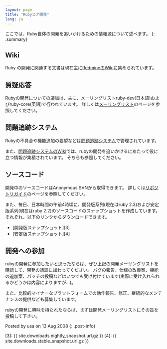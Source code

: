 ```yaml
---
layout: page
title: "Rubyコア開発"
lang: ja
---
```


ここでは、Ruby自体の開発を追いかけるための情報源について述べます。
{: .summary}

## Wiki

Ruby の開発に関連する文書は現在主に[RedmineのWiki][1]に集められています。

## 質疑応答

Rubyの開発についての議論は、主に、メーリングリストruby-dev(日本語)およびruby-core(英語)で行われています。
詳しくは[メーリングリスト](/ja/community/mailing-lists/)のページを参照してください。

## 問題追跡システム

Rubyの不具合や機能追加の要望などは[問題追跡システム][2]で管理されています。

また、[問題追跡システムのWiki][1]では、rubyの開発を追いかけるにあたって役に立つ情報が集積されています。 そちらも参照してください。

## ソースコード

開発中のソースコードはAnonymous SVNから取得できます。
詳しくは[リポジトリガイド](/ja/documentation/repository-guide)のページを参照してください。

また、毎日、日本時間の午前4時頃に、開発版系列(現在はruby 2.3)および安定版系列(現在はruby
2.2)のソースコードのスナップショットを作成しています。 それぞれ、以下のリンクからダウンロードできます。

* [開発版スナップショット][3]
* [安定版スナップショット][4]

## 開発への参加

rubyの開発に参加したいと思ったならば、ぜひ上記の開発メーリングリストを購読して、開発の議論に加わってください。
バグの報告、仕様の改善案、機能の追加案、パッチの投稿などはいつでも受け付けています(実際に受け入れられるかどうかは内容によりますが...)。

また、比較的マイナーなプラットフォームでの動作報告、修正、継続的なメンテナンスの提供なども募集しています。

rubyの開発に興味を持たれたならば、まずは開発メーリングリストにその旨を投稿して下さい。

Posted by usa on 13 Aug 2008
{: .post-info}



[1]: https://bugs.ruby-lang.org/projects/ruby/wiki
[2]: https://bugs.ruby-lang.org/projects/ruby
[3]: {{ site.downloads.nightly_snapshot.url.gz }}
[4]: {{ site.downloads.stable_snapshot.url.gz }}
